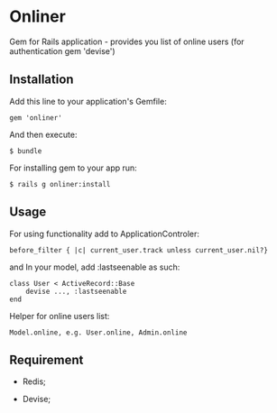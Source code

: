 # Onliner


Gem for Rails application - provides you list of online users (for authentication gem 'devise')

## Installation

Add this line to your application's Gemfile:

    gem 'onliner'

And then execute:

    $ bundle

For installing gem to your app run:

    $ rails g onliner:install 

## Usage

For using functionality add to ApplicationControler:

	before_filter { |c| current_user.track unless current_user.nil?}

and In your model, add :lastseenable as such:

	class User < ActiveRecord::Base
		devise ..., :lastseenable
	end

Helper for online users list:

	Model.online, e.g. User.online, Admin.online

## Requirement

  * Redis;
  
  * Devise;
